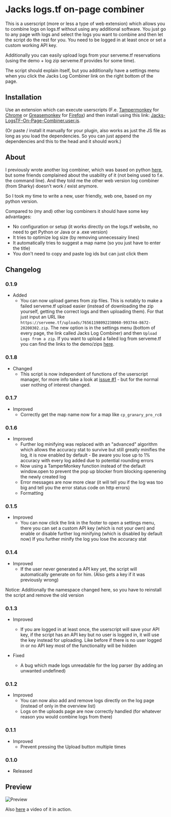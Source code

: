 # Jacks logs.tf on-page combiner

This is a userscript (more or less a type of web extension) which allows you to combine logs on logs.tf without using any additional software. You just go to any page with logs and select the logs you want to combine and then let the script do the rest for you. You need to be logged in at least once or set a custom working API key.

Additionally you can easily upload logs from your serveme.tf reservations (using the demo + log zip serveme.tf provides for some time).

The script should explain itself, but you additionally have a settings menu when you click the Jacks Log Combiner link on the right bottom of the page.

## Installation

Use an extension which can execute userscripts (F.e. [Tampermonkey](https://chrome.google.com/webstore/detail/tampermonkey/dhdgffkkebhmkfjojejmpbldmpobfkfo) for [Chrome](https://www.google.com/chrome/) or [Greasemonkey](https://addons.mozilla.org/en-US/firefox/addon/greasemonkey/)  for [Firefox](https://www.mozilla.org/firefox))
and then install using this link: [Jacks-LogsTF-On-Page-Combiner.user.js](https://github.com/NetroScript/Jacks-LogsTF-On-Page-Combiner/raw/master/Jacks-LogsTF-On-Page-Combiner.user.js).

(Or paste / install it manually for your plugin, also works as just the JS file as long as you load the dependencies. So you can just append the dependencies and this to the head and it should work.)

## About

I previously wrote another log combiner, which was based on python [here](https://github.com/NetroScript/Jacks-TF2LogCombiner), but some friends complained about the usability of it (not being used to f.e. the command line). And they told me the other web version log combiner (from Sharky) doesn't work / exist anymore.

So I took my time to write a new, user friendly, web one, based on my python version.

Compared to (my and) other log combiners it should have some key advantages:

* No configuration or setup (it works directly on the logs.tf website, no need to get Python or Java or a .exe version)
* It tries to optimize log size (by removing unnecessairy lines)
* It automatically tries to suggest a map name (so you just have to enter the title)
* You don't need to copy and paste log ids but can just click them

## Changelog

### 0.1.9

* Added
  * You can now upload games from zip files. This is notably to make a failed serveme.tf upload easier (instead of downloading the zip yourself, getting the correct logs and then uploading them). For that just input an URL like `https://serveme.tf/uploads/76561198092238060-993744-8672-20200302.zip`. The new option is in the settings menu (bottom of every page, the link called Jacks Log Combiner) and then `Upload Logs from a zip`. If you want to upload a failed log from serveme.tf you can find the links to the demo/zips [here](https://serveme.tf/reservations-played).

### 0.1.8

* Changed
  * This script is now independent of functions of the userscript manager, for more info take a look at [issue #1](https://github.com/NetroScript/Jacks-LogsTF-On-Page-Combiner/issues/1) - but for the normal user nothing of interest changed.

### 0.1.7

* Improved
  * Correctly get the map name now for a map like `cp_granary_pro_rc8`

### 0.1.6

* Improved
  * Further log minifying was replaced with an "advanced" algorithm which allows the accuracy stat to survive but still greatly minifies the log, it is now enabled by default - Be aware you lose up to 1% accuracy with every log added due to potential rounding errors
  * Now using a TamperMonkey function instead of the default window.open to prevent the pop up blocker from blocking openening the newly created log
  * Error messages are now more clear (it will tell you if the log was too big and tell you the error status code on http errors)
  * Formatting

### 0.1.5

* Improved
  * You can now click the link in the footer to open a settings menu, there you can set a custom API key (which is not your own) and enable or disable further log minifying (which is disabled by default now) If you further minify the log you lose the accuracy stat

### 0.1.4

* Improved
  * If the user never generated a API key yet, the script will automatically generate on for him. (Also gets a key if it was previously wrong)

Notice:
    Additionally the namespace changed here, so you have to reinstall the script and remove the old version

### 0.1.3

* Improved
  * If you are logged in at least once, the userscript will save your API key, if the script has an API key but no user is logged in, it will use the key instead for uploading. Like before if there is no user logged in or no API key most of the functionality will be hidden

* Fixed
  * A bug which made logs unreadable for the log parser (by adding an unwanted undefined)

### 0.1.2

* Improved
  * You can now also add and remove logs directly on the log page (instead of only in the overview list)
  * Logs on the uploads page are now correctly handled (for whatever reason you would combine logs from there)

### 0.1.1

* Improved
  * Prevent pressing the Upload button multiple times

### 0.1.0

* Released

## Preview

![Preview](https://i.imgur.com/PvbewME.png)

Also [here](https://streamable.com/a1b8v) a video of it in action.
